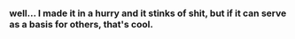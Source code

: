 ### well... I made it in a hurry and it stinks of shit, but if it can serve as a basis for others, that's cool.
